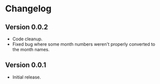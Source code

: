 # Changelog

## Version 0.0.2
- Code cleanup.
- Fixed bug where some month numbers weren't properly converted to the month names.

## Version 0.0.1
- Initial release.
